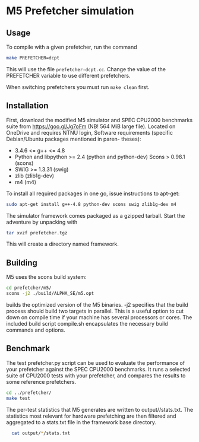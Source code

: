 # M5 Prefetcher simulation

## Usage

To compile with a given prefetcher, run the command

```sh
make PREFETCHER=dcpt
```

This will use the file `prefetcher-dcpt.cc`. Change the value of the PREFETCHER variable to use different prefetchers.

When switching prefetchers you must run `make clean` first.

## Installation
First, download the modified M5 simulator and SPEC CPU2000 benchmarks suite from https://goo.gl/Jg7oFm (NB! 564 MiB large file). Located on OneDrive and requires NTNU login,
Software requirements (specific Debian/Ubuntu packages mentioned in paren- theses):
* 3.4.6 <= g++ <= 4.8
* Python and libpython >= 2.4 (python and python-dev)  Scons > 0.98.1 (scons)
* SWIG >= 1.3.31 (swig)
* zlib (zlib1g-dev)
* m4 (m4)

To install all required packages in one go, issue instructions to apt-get:
```sh
sudo apt-get install g++-4.8 python-dev scons swig zlib1g-dev m4
```

The simulator framework comes packaged as a gzipped tarball. Start the adventure by unpacking with
```sh
tar xvzf prefetcher.tgz
```

This will create a directory named framework.

## Building
M5 uses the scons build system:
```sh
cd prefetcher/m5/
scons -j2 ./build/ALPHA_SE/m5.opt
```
builds the optimized version of the M5 binaries.
-j2 specifies that the build process should build two targets in parallel. This is a useful option to cut down on compile time if your machine has several processors or cores.
The included build script compile.sh encapsulates the necessary build commands and options.

## Benchmark
The test prefetcher.py script can be used to evaluate the performance of your prefetcher against the SPEC CPU2000 benchmarks. It runs a selected suite of CPU2000 tests with your prefetcher, and compares the results to some reference prefetchers.
```sh
cd ../prefetcher/
make test
```

The per-test statistics that M5 generates are written to output/<testname-prefetcher>/stats.txt. The statistics most relevant for hardware prefetching are then filtered and aggregated to a stats.txt file in the framework base directory.
```sh
  cat output/*/stats.txt
```

